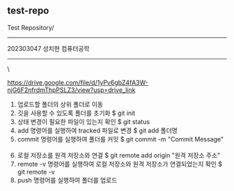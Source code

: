 
## test-repo
Test Repository/
  ***
  202303047 성치현 컴퓨터공학
  ***
\

https://drive.google.com/file/d/1yPv6gbZ4fA3W-njG6F2nfrdmThpPSLZ3/view?usp=drive_link


1. 업로드할 폴더의 상위 폴더로 이동
 
2. 깃을 사용할 수 있도록 폴더를 초기화
$ git init
 
3. 상태 변경이 필요한 파일이 있는지 확인
$ git status
 
4. add 명령어를 실행하여 tracked 파일로 변경
$ git add 폴더명
 
5. commit 명령어를 실행하여 폴더를 커밋
$ git commit -m "Commit Message"
 
6. 로컬 저장소를 원격 저장소와 연결
$ git remote add origin "원격 저장소 주소"
 
7. remote -v 명령어를 실행하여 로컬 저장소와 원격 저장소가 연결되었는지 확인
$ git remote -v
 
8. push 명령어를 실행하여 폴더를 업로드
